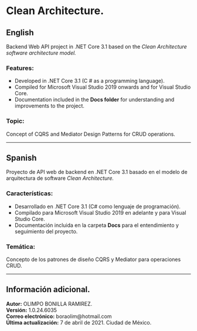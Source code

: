 <h1>Clean Architecture.</h1>

<h2>English</h2>
<p>Backend Web API project in .NET Core 3.1 based on the <i>Clean Architecture software architecture model.</i></p>

<h3>Features:</h3>
<ul type="square">
  <li>Developed in .NET Core 3.1 (C # as a programming language).</li>
  <li>Compiled for Microsoft Visual Studio 2019 onwards and for Visual Studio Core.</li>
  <li>Documentation included in the <b>Docs folder</b> for understanding and improvements to the project.</li>
</ul>

<h3>Topic:</h3>
<p>Concept of CQRS and Mediator Design Patterns for CRUD operations.</p>

<hr/>

<h2>Spanish</h2>
<p>Proyecto de API web de backend en .NET Core 3.1 basado en el modelo de arquitectura de software <i>Clean Architecture.</i></p>

<h3>Características:</h3>
<ul type="square">
  <li>Desarrollado en .NET Core 3.1 (C# como lenguaje de programación).</b></li>
  <li>Compilado para Microsoft Visual Studio 2019 en adelante y para Visual Studio Core.</li>
  <li>Documentación incluida en la carpeta <b>Docs</b> para el entendimiento y seguimiento del proyecto.</li>
</ul>

<h3>Temática:</h3>
<p>Concepto de los patrones de diseño CQRS y Mediator para operaciones CRUD.</p>

<hr/>

<h2>Información adicional.</h2>
<strong>Autor:</strong> OLIMPO BONILLA RAMIREZ.<br/>
<strong>Versi&oacute;n:</strong> 1.0.24.6035 <br/>
<strong>Correo electr&oacute;nico:</strong> boraolim@hotmail.com <br />
<strong>&Uacute;ltima actualizaci&oacute;n:</strong> 7 de abril de 2021. Ciudad de M&eacute;xico.